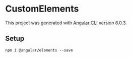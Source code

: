 # CustomElements

This project was generated with [Angular CLI](https://github.com/angular/angular-cli) version 8.0.3.

## Setup

`npm i @angular/elements --save` 
